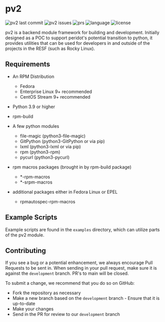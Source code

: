 # pv2

![pv2 last commit](https://img.shields.io/github/last-commit/peridotbuild/pv2/development) ![pv2 issues](https://img.shields.io/github/issues/peridotbuild/pv2?link=https%3A%2F%2Fgithub.com%2Fperidotbuild%2Fpv2%2Fissues) ![prs](https://img.shields.io/github/issues-pr/peridotbuild/pv2?link=https%3A%2F%2Fgithub.com%2Fperidotbuild%2Fpv2%2Fpulls) ![language](https://img.shields.io/badge/language-python-blue) ![license](https://img.shields.io/github/license/peridotbuild/pv2)

pv2 is a backend module framework for building and development. Initially
designed as a POC to support peridot's potential transition to python, it
provides utilities that can be used for developers in and outside of the
projects in the RESF (such as Rocky Linux).

## Requirements

* An RPM Distribution

  * Fedora
  * Enterprise Linux 9+ recommended
  * CentOS Stream 9+ recommended

* Python 3.9 or higher
* rpm-build
* A few python modules

  * file-magic (python3-file-magic)
  * GitPython (python3-GitPython or via pip)
  * lxml (python3-lxml or via pip)
  * rpm (python3-rpm)
  * pycurl (python3-pycurl)

* rpm macros packages (brought in by rpm-build package)

  * \*-rpm-macros
  * \*-srpm-macros

* additional packages either in Fedora Linux or EPEL

  * rpmautospec-rpm-macros

## Example Scripts

Example scripts are found in the `examples` directory, which can utilize
parts of the pv2 module.

## Contributing

If you see a bug or a potential enhancement, we always encourage Pull Requests
to be sent in. When sending in your pull request, make sure it is against the
`development` branch. PR's to main will be closed.

To submit a change, we recommend that you do so on GitHub:

* Fork the repository as necessary
* Make a new branch based on the `development` branch - Ensure that it is up-to-date
* Make your changes
* Send in the PR for review to our `development` branch

